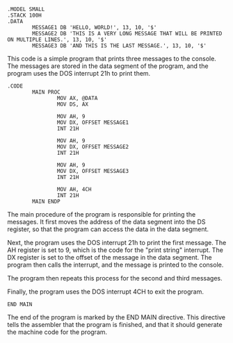 ```
.MODEL SMALL
.STACK 100H
.DATA
        MESSAGE1 DB 'HELLO, WORLD!', 13, 10, '$'
        MESSAGE2 DB 'THIS IS A VERY LONG MESSAGE THAT WILL BE PRINTED ON MULTIPLE LINES.', 13, 10, '$'
        MESSAGE3 DB 'AND THIS IS THE LAST MESSAGE.', 13, 10, '$'
```
This code is a simple program that prints three messages to the console. The messages are stored in the data segment of the program, and the program uses the DOS interrupt 21h to print them.

```
.CODE
        MAIN PROC
                MOV AX, @DATA
                MOV DS, AX

                MOV AH, 9
                MOV DX, OFFSET MESSAGE1
                INT 21H

                MOV AH, 9
                MOV DX, OFFSET MESSAGE2
                INT 21H

                MOV AH, 9
                MOV DX, OFFSET MESSAGE3
                INT 21H

                MOV AH, 4CH
                INT 21H
        MAIN ENDP
```
The main procedure of the program is responsible for printing the messages. It first moves the address of the data segment into the DS register, so that the program can access the data in the data segment.

Next, the program uses the DOS interrupt 21h to print the first message. The AH register is set to 9, which is the code for the "print string" interrupt. The DX register is set to the offset of the message in the data segment. The program then calls the interrupt, and the message is printed to the console.

The program then repeats this process for the second and third messages.

Finally, the program uses the DOS interrupt 4CH to exit the program.

```
END MAIN
```
The end of the program is marked by the END MAIN directive. This directive tells the assembler that the program is finished, and that it should generate the machine code for the program.